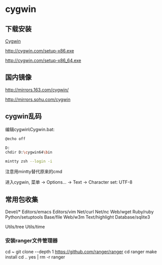 # cygwin


## 下载安装

[Cygwin](http://cygwin.com/)

http://cygwin.com/setup-x86.exe

http://cygwin.com/setup-x86_64.exe



## 国内镜像

http://mirrors.163.com/cygwin/

http://mirrors.sohu.com/cygwin




## cygwin乱码

编辑cygwin\Cygwin.bat:

```bash
@echo off

D:
chdir D:\cygwin64\bin

mintty zsh --login -i
```

注意用mintty替代原来的cmd


进入cygwin, 菜单 -> Options... -> Text -> Character set: UTF-8







## 常用包收集

Devel/*
Editors/emacs
Editors/vim
Net/curl
Net/nc
Web/wget
Ruby/ruby
Python/setuptools
Base/file
Web/w3m
Text/highlight
Database/sqlite3

Utils/tree
Utils/time

### 安装ranger文件管理器
cd ~
git clone --depth 1 https://github.com/ranger/ranger
cd ranger
make install
cd ..
yes | rm -r ranger


